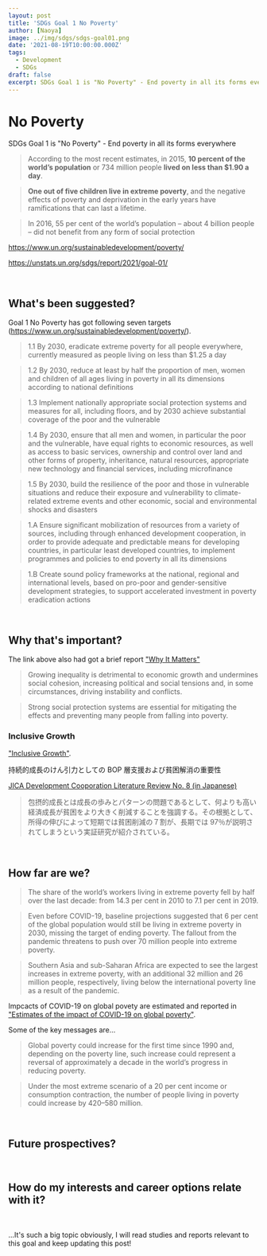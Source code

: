 ```yaml
---
layout: post
title: 'SDGs Goal 1 No Poverty'
author: [Naoya]
image: ../img/sdgs/sdgs-goal01.png
date: '2021-08-19T10:00:00.000Z'
tags:
  - Development
  - SDGs
draft: false
excerpt: SDGs Goal 1 is "No Poverty" - End poverty in all its forms everywhere
---
```


# No Poverty

SDGs Goal 1 is "No Poverty" - End poverty in all its forms everywhere

> According to the most recent estimates, in 2015, **10 percent of the world’s population** or 734 million people **lived on less than $1.90 a day**.

> **One out of five children live in extreme poverty**, and the negative effects of poverty and deprivation in the early years have ramifications that can last a lifetime.

> In 2016, 55 per cent of the world’s population – about 4 billion people – did not benefit from any form of social protection

https://www.un.org/sustainabledevelopment/poverty/

https://unstats.un.org/sdgs/report/2021/goal-01/

<br>

## What's been suggested?

Goal 1 No Poverty has got following seven targets (https://www.un.org/sustainabledevelopment/poverty/).

> 1.1 By 2030, eradicate extreme poverty for all people everywhere, currently measured as people living on less than $1.25 a day

> 1.2 By 2030, reduce at least by half the proportion of men, women and children of all ages living in poverty in all its dimensions according to national definitions

> 1.3 Implement nationally appropriate social protection systems and measures for all, including floors, and by 2030 achieve substantial coverage of the poor and the vulnerable

> 1.4 By 2030, ensure that all men and women, in particular the poor and the vulnerable, have equal rights to economic resources, as well as access to basic services, ownership and control over land and other forms of property, inheritance, natural resources, appropriate new technology and financial services, including microfinance

> 1.5 By 2030, build the resilience of the poor and those in vulnerable situations and reduce their exposure and vulnerability to climate-related extreme events and other economic, social and environmental shocks and disasters

> 1.A Ensure significant mobilization of resources from a variety of sources, including through enhanced development cooperation, in order to provide adequate and predictable means for developing countries, in particular least developed countries, to implement programmes and policies to end poverty in all its dimensions

> 1.B Create sound policy frameworks at the national, regional and international levels, based on pro-poor and gender-sensitive development strategies, to support accelerated investment in poverty eradication actions

<br>

## Why that's important?

The link above also had got a brief report ["Why It Matters"](https://www.un.org/sustainabledevelopment/wp-content/uploads/2016/08/1_Why-It-Matters-2020.pdf)

> Growing inequality is detrimental to economic growth and undermines social cohesion, increasing political and social tensions and, in some circumstances, driving instability and conflicts.

> Strong social protection systems are essential for mitigating the effects and preventing many people from falling into poverty.

### Inclusive Growth

["Inclusive Growth"](https://www.oecd.org/inclusive-growth/).

持続的成長のけん引力としての BOP 層支援および貧困解消の重要性

[JICA Development Cooporation Literature Review No. 8 (in Japanese)](https://www.jica.go.jp/jica-ri/ja/publication/litreview/l75nbg00000080pr-att/JICA-RI_Literature_Review_No.8.pdf)

> 包摂的成長とは成長の歩みとパターンの問題であるとして、何よりも高い経済成長が貧困をより大きく削減することを強調する。その根拠として、所得の伸びによって短期では貧困削減の７割が、長期では 97％が説明されてしまうという実証研究が紹介されている。

<br>

## How far are we?

> The share of the world’s workers living in extreme poverty fell by half over the last decade: from 14.3 per cent in 2010 to 7.1 per cent in 2019.

> Even before COVID-19, baseline projections suggested that 6 per cent of the global population would still be living in extreme poverty in 2030, missing the target of ending poverty. The fallout from the pandemic threatens to push over 70 million people into extreme poverty.

> Southern Asia and sub-Saharan Africa are expected to see the largest increases in extreme poverty, with an additional 32 million and 26 million people, respectively, living below the international poverty line as a result of the pandemic.

Impcacts of COVID-19 on global povety are estimated and reported in ["Estimates of the impact of COVID-19 on global poverty"](https://www.wider.unu.edu/publication/estimates-impact-covid-19-global-poverty).

Some of the key messages are...

> Global poverty could increase for the first time since 1990 and, depending on the poverty line, such increase could represent a reversal of approximately a decade in the world’s progress in reducing poverty.

> Under the most extreme scenario of a 20 per cent income or consumption contraction, the number of people living in poverty could increase by 420–580 million.

<br>

## Future prospectives?

<br>

## How do my interests and career options relate with it?

<br>

...It's such a big topic obviously, I will read studies and reports relevant to this goal and keep updating this post!
